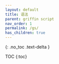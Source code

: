 ```yaml
---
layout: default
title: 语法
parent: griffin script
nav_order: 1
permalink: /gs/
has_children: true
---
```

{: .no_toc .text-delta }

TOC {:toc}